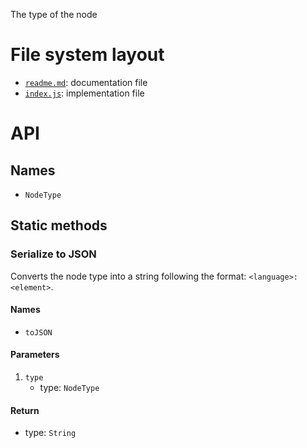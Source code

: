 The type of the node





# File system layout

- [`readme.md`](./readme.md): documentation file
- [`index.js`](./index.js): implementation file





# API

## Names

- `NodeType`

## Static methods

### Serialize to JSON

Converts the node type into a string following the format: `<language>:<element>`.

#### Names

- `toJSON`

#### Parameters

1. `type`
	- type: `NodeType`

#### Return

- type: `String`
